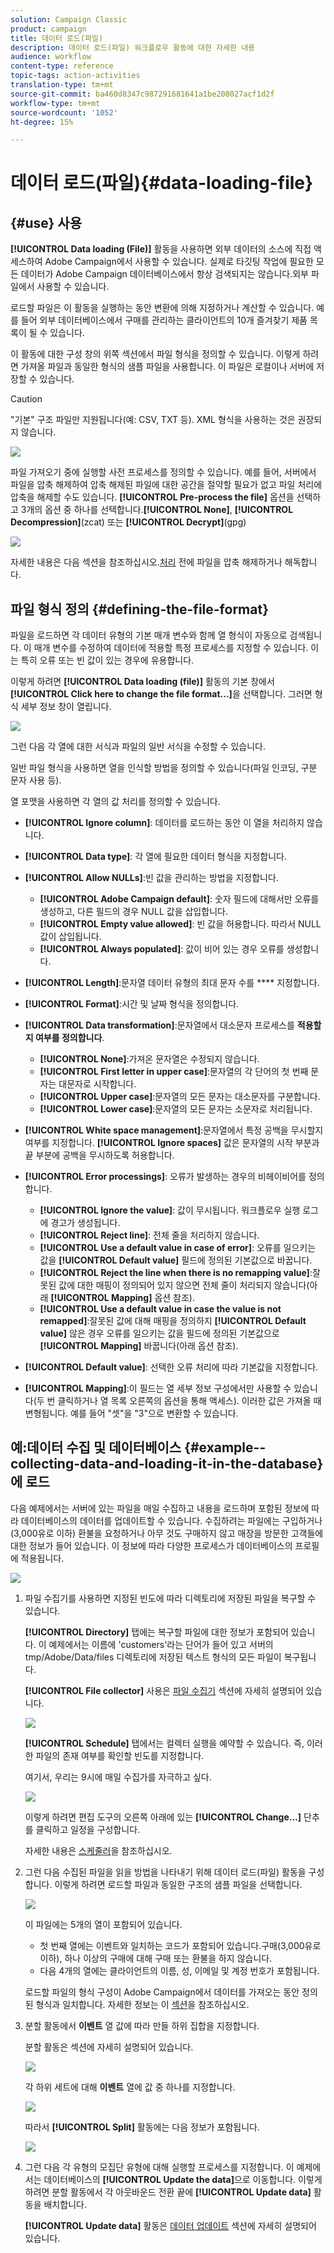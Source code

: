 ```yaml
---
solution: Campaign Classic
product: campaign
title: 데이터 로드(파일)
description: 데이터 로드(파일) 워크플로우 활동에 대한 자세한 내용
audience: workflow
content-type: reference
topic-tags: action-activities
translation-type: tm+mt
source-git-commit: ba460d8347c987291681641a1be208027acf1d2f
workflow-type: tm+mt
source-wordcount: '1052'
ht-degree: 15%

---
```



# 데이터 로드(파일){#data-loading-file}

## {#use} 사용

**[!UICONTROL Data loading (File)]** 활동을 사용하면 외부 데이터의 소스에 직접 액세스하여 Adobe Campaign에서 사용할 수 있습니다. 실제로 타깃팅 작업에 필요한 모든 데이터가 Adobe Campaign 데이터베이스에서 항상 검색되지는 않습니다.외부 파일에서 사용할 수 있습니다.

로드할 파일은 이 활동을 실행하는 동안 변환에 의해 지정하거나 계산할 수 있습니다. 예를 들어 외부 데이터베이스에서 구매를 관리하는 클라이언트의 10개 즐겨찾기 제품 목록이 될 수 있습니다.

이 활동에 대한 구성 창의 위쪽 섹션에서 파일 형식을 정의할 수 있습니다. 이렇게 하려면 가져올 파일과 동일한 형식의 샘플 파일을 사용합니다. 이 파일은 로컬이나 서버에 저장할 수 있습니다.

>[!CAUTION]
>
>&quot;기본&quot; 구조 파일만 지원됩니다(예: CSV, TXT 등). XML 형식을 사용하는 것은 권장되지 않습니다.

![](assets/s_advuser_wf_etl_file.png)

파일 가져오기 중에 실행할 사전 프로세스를 정의할 수 있습니다. 예를 들어, 서버에서 파일을 압축 해제하여 압축 해제된 파일에 대한 공간을 절약할 필요가 없고 파일 처리에 압축을 해제할 수도 있습니다. **[!UICONTROL Pre-process the file]** 옵션을 선택하고 3개의 옵션 중 하나를 선택합니다.**[!UICONTROL None]**, **[!UICONTROL Decompression]**(zcat) 또는 **[!UICONTROL Decrypt]**(gpg)

![](assets/preprocessing-dataloading.png)

자세한 내용은 다음 섹션을 참조하십시오.[처리](../../platform/using/unzip-decrypt.md) 전에 파일을 압축 해제하거나 해독합니다.

## 파일 형식 정의 {#defining-the-file-format}

파일을 로드하면 각 데이터 유형의 기본 매개 변수와 함께 열 형식이 자동으로 검색됩니다. 이 매개 변수를 수정하여 데이터에 적용할 특정 프로세스를 지정할 수 있습니다. 이는 특히 오류 또는 빈 값이 있는 경우에 유용합니다.

이렇게 하려면 **[!UICONTROL Data loading (file)]** 활동의 기본 창에서 **[!UICONTROL Click here to change the file format...]**&#x200B;을 선택합니다. 그러면 형식 세부 정보 창이 열립니다.

![](assets/file_loading_columns_format.png)

그런 다음 각 열에 대한 서식과 파일의 일반 서식을 수정할 수 있습니다.

일반 파일 형식을 사용하면 열을 인식할 방법을 정의할 수 있습니다(파일 인코딩, 구분 문자 사용 등).

열 포맷을 사용하면 각 열의 값 처리를 정의할 수 있습니다.

* **[!UICONTROL Ignore column]**: 데이터를 로드하는 동안 이 열을 처리하지 않습니다.
* **[!UICONTROL Data type]**: 각 열에 필요한 데이터 형식을 지정합니다.
* **[!UICONTROL Allow NULLs]**:빈 값을 관리하는 방법을 지정합니다.

   * **[!UICONTROL Adobe Campaign default]**: 숫자 필드에 대해서만 오류를 생성하고, 다른 필드의 경우 NULL 값을 삽입합니다.
   * **[!UICONTROL Empty value allowed]**: 빈 값을 허용합니다. 따라서 NULL 값이 삽입됩니다.
   * **[!UICONTROL Always populated]**: 값이 비어 있는 경우 오류를 생성합니다.

* **[!UICONTROL Length]**:문자열 데이터 유형의 최대 문자 수를  **** 지정합니다.
* **[!UICONTROL Format]**:시간 및 날짜 형식을 정의합니다.
* **[!UICONTROL Data transformation]**:문자열에서 대소문자 프로세스를  **적용할지 여부를 정의합니다**.

   * **[!UICONTROL None]**:가져온 문자열은 수정되지 않습니다.
   * **[!UICONTROL First letter in upper case]**:문자열의 각 단어의 첫 번째 문자는 대문자로 시작합니다.
   * **[!UICONTROL Upper case]**:문자열의 모든 문자는 대소문자를 구분합니다.
   * **[!UICONTROL Lower case]**:문자열의 모든 문자는 소문자로 처리됩니다.

* **[!UICONTROL White space management]**:문자열에서 특정 공백을 무시할지 여부를 지정합니다. **[!UICONTROL Ignore spaces]** 값은 문자열의 시작 부분과 끝 부분에 공백을 무시하도록 허용합니다.
* **[!UICONTROL Error processings]**: 오류가 발생하는 경우의 비헤이비어를 정의합니다.

   * **[!UICONTROL Ignore the value]**: 값이 무시됩니다. 워크플로우 실행 로그에 경고가 생성됩니다.
   * **[!UICONTROL Reject line]**: 전체 줄을 처리하지 않습니다.
   * **[!UICONTROL Use a default value in case of error]**: 오류를 일으키는 값을 **[!UICONTROL Default value]** 필드에 정의된 기본값으로 바꿉니다.
   * **[!UICONTROL Reject the line when there is no remapping value]**:잘못된 값에 대한 매핑이 정의되어 있지 않으면 전체 줄이 처리되지 않습니다(아래  **[!UICONTROL Mapping]** 옵션 참조).
   * **[!UICONTROL Use a default value in case the value is not remapped]**:잘못된 값에 대해 매핑을 정의하지  **[!UICONTROL Default value]** 않은 경우 오류를 일으키는 값을 필드에 정의된 기본값으로  **[!UICONTROL Mapping]** 바꿉니다(아래 옵션 참조).

* **[!UICONTROL Default value]**: 선택한 오류 처리에 따라 기본값을 지정합니다.
* **[!UICONTROL Mapping]**:이 필드는 열 세부 정보 구성에서만 사용할 수 있습니다(두 번 클릭하거나 열 목록 오른쪽의 옵션을 통해 액세스). 이러한 값은 가져올 때 변형됩니다. 예를 들어 &quot;셋&quot;을 &quot;3&quot;으로 변환할 수 있습니다.

## 예:데이터 수집 및 데이터베이스 {#example--collecting-data-and-loading-it-in-the-database}에 로드

다음 예제에서는 서버에 있는 파일을 매일 수집하고 내용을 로드하며 포함된 정보에 따라 데이터베이스의 데이터를 업데이트할 수 있습니다. 수집하려는 파일에는 구입하거나(3,000유로 이하) 환불을 요청하거나 아무 것도 구매하지 않고 매장을 방문한 고객들에 대한 정보가 들어 있습니다. 이 정보에 따라 다양한 프로세스가 데이터베이스의 프로필에 적용됩니다.

![](assets/s_advuser_load_file_sample_0.png)

1. 파일 수집기를 사용하면 지정된 빈도에 따라 디렉토리에 저장된 파일을 복구할 수 있습니다.

   **[!UICONTROL Directory]** 탭에는 복구할 파일에 대한 정보가 포함되어 있습니다. 이 예제에서는 이름에 &#39;customers&#39;라는 단어가 들어 있고 서버의 tmp/Adobe/Data/files 디렉토리에 저장된 텍스트 형식의 모든 파일이 복구됩니다.

   **[!UICONTROL File collector]** 사용은 [파일 수집기](../../workflow/using/file-collector.md) 섹션에 자세히 설명되어 있습니다.

   ![](assets/s_advuser_load_file_sample_1.png)

   **[!UICONTROL Schedule]** 탭에서는 컬렉터 실행을 예약할 수 있습니다. 즉, 이러한 파일의 존재 여부를 확인할 빈도를 지정합니다.

   여기서, 우리는 9시에 매일 수집가를 자극하고 싶다.

   ![](assets/s_advuser_load_file_sample_2.png)

   이렇게 하려면 편집 도구의 오른쪽 아래에 있는 **[!UICONTROL Change...]** 단추를 클릭하고 일정을 구성합니다.

   자세한 내용은 [스케줄러](../../workflow/using/scheduler.md)을 참조하십시오.

1. 그런 다음 수집된 파일을 읽을 방법을 나타내기 위해 데이터 로드(파일) 활동을 구성합니다. 이렇게 하려면 로드할 파일과 동일한 구조의 샘플 파일을 선택합니다.

   ![](assets/s_advuser_load_file_sample_3.png)

   이 파일에는 5개의 열이 포함되어 있습니다.

   * 첫 번째 열에는 이벤트와 일치하는 코드가 포함되어 있습니다.구매(3,000유로 이하), 하나 이상의 구매에 대해 구매 또는 환불을 하지 않습니다.
   * 다음 4개의 열에는 클라이언트의 이름, 성, 이메일 및 계정 번호가 포함됩니다.

   로드할 파일의 형식 구성이 Adobe Campaign에서 데이터를 가져오는 동안 정의된 형식과 일치합니다. 자세한 정보는 이 [섹션](../../platform/using/executing-import-jobs.md#step-2---source-file-selection)을 참조하십시오.

1. 분할 활동에서 **이벤트** 열 값에 따라 만들 하위 집합을 지정합니다.

   분할 활동은 섹션에 자세히 설명되어 있습니다.

   ![](assets/s_advuser_load_file_sample_4.png)

   각 하위 세트에 대해 **이벤트** 열에 값 중 하나를 지정합니다.

   ![](assets/s_advuser_load_file_sample_5.png)

   따라서 **[!UICONTROL Split]** 활동에는 다음 정보가 포함됩니다.

   ![](assets/s_advuser_load_file_sample_6.png)

1. 그런 다음 각 유형의 모집단 유형에 대해 실행할 프로세스를 지정합니다. 이 예제에서는 데이터베이스의 **[!UICONTROL Update the data]**&#x200B;으로 이동합니다. 이렇게 하려면 분할 활동에서 각 아웃바운드 전환 끝에 **[!UICONTROL Update data]** 활동을 배치합니다.

   **[!UICONTROL Update data]** 활동은 [데이터 업데이트](../../workflow/using/update-data.md) 섹션에 자세히 설명되어 있습니다.

